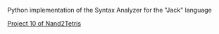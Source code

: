 Python implementation of the Syntax Analyzer for the "Jack" language

[Project 10 of Nand2Tetris](https://www.nand2tetris.org/project10)